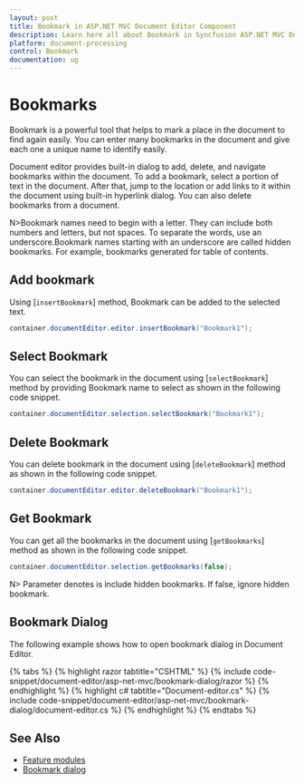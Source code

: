```yaml
---
layout: post
title: Bookmark in ASP.NET MVC Document Editor Component
description: Learn here all about Bookmark in Syncfusion ASP.NET MVC Document Editor component of Syncfusion Essential JS 2 and more.
platform: document-processing
control: Bookmark
documentation: ug
---
```



# Bookmarks

Bookmark is a powerful tool that helps to mark a place in the document to find again easily. You can enter many bookmarks in the document and give each one a unique name to identify easily.

Document editor provides built-in dialog to add, delete, and navigate bookmarks within the document. To add a bookmark, select a portion of text in the document. After that, jump to the location or add links to it within the document using built-in hyperlink dialog. You can also delete bookmarks from a document.

N>Bookmark names need to begin with a letter. They can include both numbers and letters, but not spaces. To separate the words, use an underscore.Bookmark names starting with an underscore are called hidden bookmarks. For example, bookmarks generated for table of contents.

## Add bookmark

Using [`insertBookmark`] method, Bookmark can be added to the selected text.

```csharp
container.documentEditor.editor.insertBookmark("Bookmark1");
```

## Select Bookmark

You can select the bookmark in the document using [`selectBookmark`] method by providing Bookmark name to select as shown in the following code snippet.

```csharp
container.documentEditor.selection.selectBookmark("Bookmark1");
```

## Delete Bookmark

You can delete bookmark in the document using [`deleteBookmark`] method as shown in the following code snippet.

```csharp
container.documentEditor.editor.deleteBookmark("Bookmark1");
```

## Get Bookmark

You can get all the bookmarks in the document using [`getBookmarks`] method as shown in the following code snippet.

```csharp
container.documentEditor.selection.getBookmarks(false);
```

N> Parameter denotes is include hidden bookmarks. If false, ignore hidden bookmark.

## Bookmark Dialog

The following example shows how to open bookmark dialog in Document Editor.



{% tabs %}
{% highlight razor tabtitle="CSHTML" %}
{% include code-snippet/document-editor/asp-net-mvc/bookmark-dialog/razor %}
{% endhighlight %}
{% highlight c# tabtitle="Document-editor.cs" %}
{% include code-snippet/document-editor/asp-net-mvc/bookmark-dialog/document-editor.cs %}
{% endhighlight %}
{% endtabs %}




## See Also

* [Feature modules](./feature-module)
* [Bookmark dialog](./dialog#bookmark-dialog)
